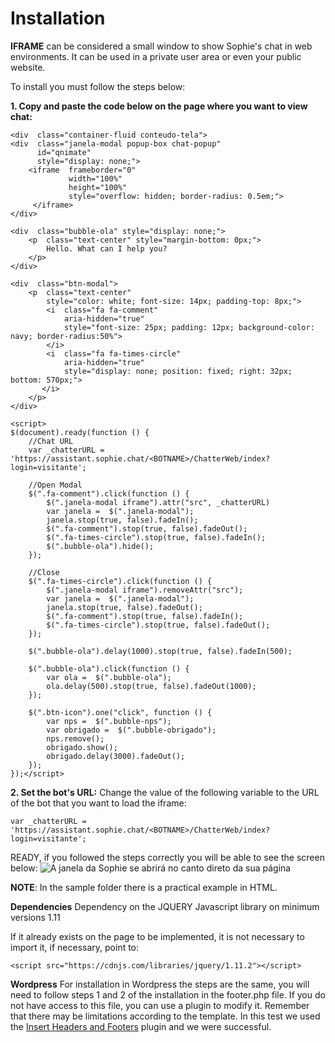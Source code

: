 ﻿
# Installation


**IFRAME** can be considered a small window to show Sophie's chat in web environments. It can be used in a private user area or even your public website.

To install you must follow the steps below:

**1. Copy and paste the code below on the page where you want to view chat:**

    <div  class="container-fluid conteudo-tela">
	<div  class="janela-modal popup-box chat-popup"  
		  id="qnimate"
		  style="display: none;">
		<iframe  frameborder="0"  
				 width="100%"  
				 height="100%"  
				 style="overflow: hidden; border-radius: 0.5em;">
		 </iframe>
	</div>

	<div  class="bubble-ola" style="display: none;">
		<p  class="text-center" style="margin-bottom: 0px;">
			Hello. What can I help you?
		</p>
	</div>

	<div  class="btn-modal">
		<p  class="text-center" 
			style="color: white; font-size: 14px; padding-top: 8px;">
			<i  class="fa fa-comment"
				aria-hidden="true"
				style="font-size: 25px; padding: 12px; background-color: navy; border-radius:50%">
			</i>
			<i  class="fa fa-times-circle"
				aria-hidden="true" 
				style="display: none; position: fixed; right: 32px;  bottom: 570px;">
		   </i>
		</p>
	</div>
</div>

    <script>
	$(document).ready(function () {
		//Chat URL
		var _chatterURL = 'https://assistant.sophie.chat/<BOTNAME>/ChatterWeb/index?login=visitante';

		//Open Modal
		$(".fa-comment").click(function () {
			$(".janela-modal iframe").attr("src", _chatterURL)
			var janela =  $(".janela-modal");
			janela.stop(true, false).fadeIn();
			$(".fa-comment").stop(true, false).fadeOut();
			$(".fa-times-circle").stop(true, false).fadeIn();
			$(".bubble-ola").hide();
		});
		
		//Close
		$(".fa-times-circle").click(function () {
			$(".janela-modal iframe").removeAttr("src");
			var janela =  $(".janela-modal");
			janela.stop(true, false).fadeOut();
			$(".fa-comment").stop(true, false).fadeIn();
			$(".fa-times-circle").stop(true, false).fadeOut();
		});
		
		$(".bubble-ola").delay(1000).stop(true, false).fadeIn(500);

		$(".bubble-ola").click(function () {
			var ola =  $(".bubble-ola");
			ola.delay(500).stop(true, false).fadeOut(1000);
		});
		
		$(".btn-icon").one("click", function () {
			var nps =  $(".bubble-nps");
			var obrigado =  $(".bubble-obrigado");
			nps.remove();
			obrigado.show();
			obrigado.delay(3000).fadeOut();
		});
	});</script>


**2. Set the bot's URL:**
Change the value of the following variable to the URL of the bot that you want to load the iframe:

    var _chatterURL = 'https://assistant.sophie.chat/<BOTNAME>/ChatterWeb/index?login=visitante';

READY, if you followed the steps correctly you will be able to see the screen below:
![A janela da Sophie se abrirá no canto direto da sua página ](https://doc.sophie.chat/pt/wp-content/uploads/2019/12/iframe-sophie.jpg)

**NOTE**: In the sample folder there is a practical example in HTML.

**Dependencies**
Dependency on the JQUERY Javascript library on minimum versions 1.11

If it already exists on the page to be implemented, it is not necessary to import it, if necessary, point to:

    <script src="https://cdnjs.com/libraries/jquery/1.11.2"></script>

**Wordpress**
For installation in Wordpress the steps are the same, you will need to follow steps 1 and 2 of the installation in the footer.php file. If you do not have access to this file, you can use a plugin to modify it. Remember that there may be limitations according to the template. In this test we used the [Insert Headers and Footers](https://br.wordpress.org/plugins/insert-headers-and-footers/) plugin and we were successful.
